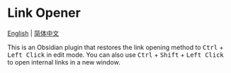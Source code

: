 # Link Opener
[English](README.md) | [简体中文](README.zh-CN.md)

This is an Obsidian plugin that restores the link opening method to <kbd>Ctrl</kbd> + <kbd>Left Click</kbd> in edit mode.
You can also use <kbd>Ctrl</kbd> + <kbd>Shift</kbd> + <kbd>Left Click</kbd> to open internal links in a new window.

